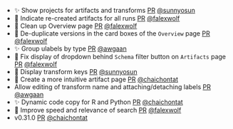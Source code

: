 - ✨ Show projects for artifacts and transforms [PR](https://github.com/laminlabs/laminhub-public/pull/41) [@sunnyosun](https://github.com/sunnyosun)
- 🚸 Indicate re-created artifacts for all runs [PR](https://github.com/laminlabs/laminhub-public/pull/40) [@falexwolf](https://github.com/falexwolf)
- 💄 Clean up Overview page [PR](https://github.com/laminlabs/laminhub-public/pull/39) [@falexwolf](https://github.com/falexwolf)
- 🚸 De-duplicate versions in the card boxes of the `Overview` page [PR](https://github.com/laminlabs/laminhub-public/pull/38) [@falexwolf](https://github.com/falexwolf)
- ✨ Group ulabels by type [PR](https://github.com/laminlabs/laminhub-public/pull/37) [@awgaan](https://github.com/awgaan)
- 🐛 Fix display of dropdown behind `Schema` filter button on `Artifacts` page [PR](https://github.com/laminlabs/laminhub-public/pull/36) [@falexwolf](https://github.com/falexwolf)
- 💄 Display transform keys [PR](https://github.com/laminlabs/laminhub-public/pull/34) [@sunnyosun](https://github.com/sunnyosun)
- 💄 Create a more intuitive artifact page [PR](https://github.com/laminlabs/laminhub-public/pull/31) [@chaichontat](https://github.com/chaichontat)
- Allow editing of transform name and attaching/detaching labels [PR](https://github.com/laminlabs/laminhub-public/pull/30) [@awgaan](https://github.com/awgaan)
- ✨ Dynamic code copy for R and Python [PR](https://github.com/laminlabs/laminhub-public/pull/27) [@chaichontat](https://github.com/chaichontat)
- 🚸 Improve speed and relevance of search [PR](https://github.com/laminlabs/laminhub-public/pull/26) [@falexwolf](https://github.com/falexwolf)
- v0.31.0 [PR](https://github.com/laminlabs/laminhub-public/pull/25) [@chaichontat](https://github.com/chaichontat)
